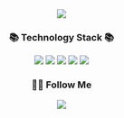 
<div align="center">
<img src="https://capsule-render.vercel.app/api?type=waving&color=446A46&height=180&section=header&text=Hi!%20I'm%20Nick!&fontSize=35&fontColor=FDFAF6"/>



<h3 align="center">📚 Technology Stack 📚</h3>
<p align="center">
<img src="https://img.shields.io/badge/HTML5-34F26?style=flat-square&logo=HTML5&logoColor=white"/>
<img src="https://img.shields.io/badge/CSS3-1572B6?style=flat-square&logo=CSS3&logoColor=white"/>
<img src="https://img.shields.io/badge/JavaScript-F7DF1E?style=flat-square&logo=JavaScript&logoColor=white"/>
<img src="https://img.shields.io/badge/React-61DAFB?style=flat-square&logo=React&logoColor=white"/>
<img src="https://img.shields.io/badge/Git-black?style=flat-square&logo=Git&logoColor=white"/>
</p>

<h3 align="center">✋🏻 Follow Me </h3>
<p align="center">
  <a href="https://velog.io/@yjw0517"><img src="https://img.shields.io/badge/Nick-5FCA8B?style=flat-square&logo=velog&logoColor=white"/></a>        
</p>

<!--
**NickYOOO/NickYOOO** is a ✨ _special_ ✨ repository because its `README.md` (this file) appears on your GitHub profile.

Here are some ideas to get you started:

- 🔭 I’m currently working on ...
- 🌱 I’m currently learning ...
- 👯 I’m looking to collaborate on ...
- 🤔 I’m looking for help with ...
- 💬 Ask me about ...
- 📫 How to reach me: ...
- 😄 Pronouns: ...
- ⚡ Fun fact: ...
-->
